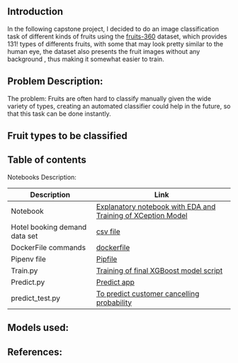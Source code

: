 ## Introduction

In the following capstone project, I decided to do an image classification task of different kinds of fruits using the [fruits-360](https://link) dataset, which provides 131! types of differents fruits, with some that may look pretty similar to the human eye, the dataset also presents the fruit images without any background , thus making it somewhat easier to train.


## Problem Description:
The problem: Fruits are often hard to classify manually given the wide variety of types, creating an automated classifier could help in the future, so that this task can be done instantly.



## Fruit types to be classified


## Table of contents


Notebooks Description:



| Description | Link  |
|-------------------------------|---|
| Notebook | [Explanatory notebook with EDA and Training of XCeption Model]()  |
|                Hotel booking demand data set               |  [csv file]() |
|                   DockerFile commands           |  [dockerfile]() |
|              Pipenv file                 |  [Pipfile]() |
|              Train.py                 |  [Training of final XGBoost model script]() |
|              Predict.py                 |  [Predict app]() |
|              predict_test.py                 |  [To predict customer cancelling probability]() |

## Models used:





## References:



